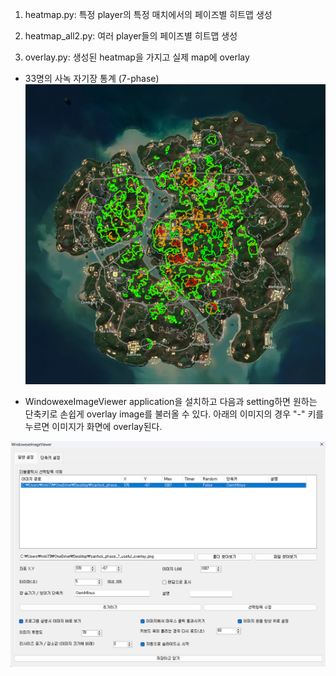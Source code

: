 1. heatmap.py: 특정 player의 특정 매치에서의 페이즈별 히트맵 생성


2. heatmap_all2.py: 여러 player들의 페이즈별 히트맵 생성


3. overlay.py: 생성된 heatmap을 가지고 실제 map에 overlay


- 33명의 사녹 자기장 통계 (7-phase)
![sanhok_heatmap](./useful_areas/sanhok_phase_7_useful_overlay.png)

- WindowexeImageViewer application을 설치하고 다음과 setting하면 원하는 단축키로 손쉽게 overlay image를 불러올 수 있다. 아래의 이미지의 경우 "-" 키를 누르면 이미지가 화면에 overlay된다.

![setting](./setting_image.png)